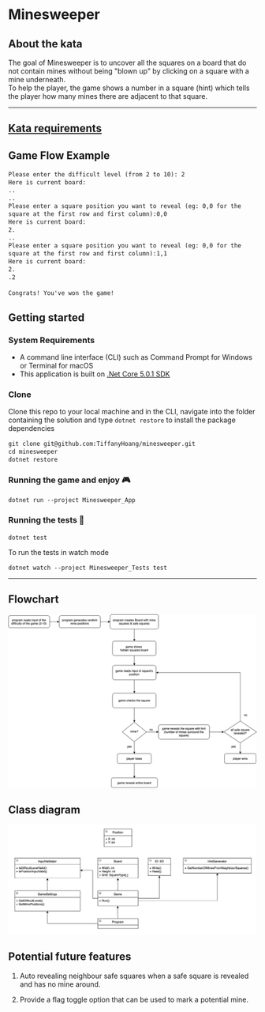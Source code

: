 # Minesweeper

## About the kata

The goal of Minesweeper is to uncover all the squares on a board that do not contain mines without being "blown up" by clicking on a square with a mine underneath.  
To help the player, the game shows a number in a square (hint) which tells the player how many mines there are adjacent to that square.  

* * *

## [Kata requirements](./Requirements.md)

## Game Flow Example

    Please enter the difficult level (from 2 to 10): 2
    Here is current board:
    ..
    ..
    Please enter a square position you want to reveal (eg: 0,0 for the square at the first row and first column):0,0
    Here is current board:
    2.
    ..
    Please enter a square position you want to reveal (eg: 0,0 for the square at the first row and first column):1,1
    Here is current board:
    2.
    .2

    Congrats! You've won the game!

## Getting started

### System Requirements

-   A command line interface (CLI) such as Command Prompt for Windows or Terminal for macOS
-   This application is built on [.Net Core 5.0.1 SDK](https://dotnet.microsoft.com/download)

### Clone

Clone this repo to your local machine and in the CLI, navigate into the folder containing the solution and type `dotnet restore` to install the package dependencies

```shell
git clone git@github.com:TiffanyHoang/minesweeper.git
cd minesweeper
dotnet restore
```

### Running the game and enjoy 🎮

```shell
dotnet run --project Minesweeper_App
```

### Running the tests 🧪

```shell
dotnet test
```

To run the tests in watch mode

```shell
dotnet watch --project Minesweeper_Tests test 
```

* * *

## Flowchart

<img src="docs/flow-chart.png">

## Class diagram

<img src="docs/class-diagram.png">

## Potential future features

1.  Auto revealing neighbour safe squares when a safe square is revealed and has no mine around.

2.  Provide a flag toggle option that can be used to mark a potential mine.
